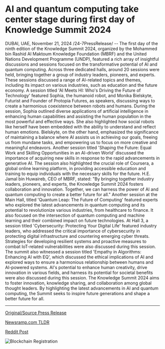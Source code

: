 # AI and quantum computing take center stage during first day of Knowledge Summit 2024

DUBAI, UAE, November 21, 2024 /24-7PressRelease/ -- The first day of the ninth edition of the Knowledge Summit 2024, organized by the Mohammed bin Rashid Al Maktoum Knowledge Foundation (MBRF) and the United Nations Development Programme (UNDP), featured a rich array of insightful discussions and sessions focused on the transformative potential of AI and quantum computing.  Across three dedicated halls, around 20 sessions were held, bringing together a group of industry leaders, pioneers, and experts. These sessions discussed a range of AI-related topics and themes, including its impact on various industries, such as education and the future economy. A session titled 'AI Meets HI: Who's Driving the Future of Technology' featured Sophia, the humanoid robot, and Monika Bielskyte, Futurist and Founder of Protopia Futures, as speakers, discussing ways to create a harmonious coexistence between robots and humans.  During the session, Sophia outlined diverse applications of artificial intelligence in enhancing human capabilities and assisting the human population in the most powerful and effective ways. She also highlighted how social robots like herself have been embedded with the ability to understand and reflect human emotions. Bielskyte, on the other hand, emphasized the significance of maintaining a balance where AI assists us in achieving our goals, freeing us from mundane tasks, and empowering us to focus on more creative and meaningful endeavors.  Another session titled 'Shaping the Future: Equal Work and Skilling Opportunities in an AI-driven World' discussed the importance of acquiring new skills in response to the rapid advancements in generative AI. The session also highlighted the crucial role of Coursera, a global online learning platform, in providing accessible education and training to equip individuals with the necessary skills for the future.  H.E. Jamal bin Huwaireb, CEO of MBRF, stated: "By bringing together industry leaders, pioneers, and experts, the Knowledge Summit 2024 fosters collaboration and innovation. Together, we can harness the power of AI and quantum computing to create a better future for all."  Another session at the Main Hall, titled 'Quantum Leap: The Future of Computing' featured experts who explored the latest advancements in quantum computing and its potential to revolutionize various industries, from healthcare to finance. It also focused on the intersection of quantum computing and machine learning and their combined impact on future technologies.  At Hall 3, a session titled 'Cybersecurity: Protecting Your Digital Life' featured industry leaders, who addressed the critical importance of cybersecurity in protecting digital infrastructure and countering emerging cyber threats. Strategies for developing resilient systems and proactive measures to combat IoT-related vulnerabilities were also discussed during this session.  The summit also witnessed a session titled 'Empathy in Algorithms: Enhancing AI with EQ', which discussed the ethical implications of AI and explored ways to ensure a harmonious relationship between humans and AI-powered systems. AI's potential to enhance human creativity, drive innovation in various fields, and harness its potential for societal benefits were also discussed during this session.  The Knowledge Summit 2024 aims to foster innovation, knowledge sharing, and collaboration among global thought leaders. By highlighting the latest advancements in AI and quantum computing, the Summit seeks to inspire future generations and shape a better future for all. 

---

[Original/Source Press Release](https://www.24-7pressrelease.com/press-release/516397/ai-and-quantum-computing-take-center-stage-during-first-day-of-knowledge-summit-2024)
                    

[Newsramp.com TLDR](https://newsramp.com/curated-news/knowledge-summit-2024-industry-leaders-and-experts-discuss-ai-and-quantum-computing/fb4dfbe5ff791fd428f5605868610e0d) 

 



[Reddit Post](https://www.reddit.com/r/newsramp/comments/1gwbjjk/knowledge_summit_2024_industry_leaders_and/) 



![Blockchain Registration](https://cdn.newsramp.app/24-7PressRelease/qrcode/2411/21/kiteWrbj.webp)